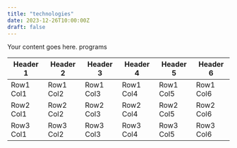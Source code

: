 ```yaml
---
title: "technologies"
date: 2023-12-26T10:00:00Z
draft: false
---
```


Your content goes here. programs

| Header 1  | Header 2  | Header 3  | Header 4  | Header 5  | Header 6  |
| --------- | --------- | --------- | --------- | --------- | --------- |
| Row1 Col1 | Row1 Col2 | Row1 Col3 | Row1 Col4 | Row1 Col5 | Row1 Col6 |
| Row2 Col1 | Row2 Col2 | Row2 Col3 | Row2 Col4 | Row2 Col5 | Row2 Col6 |
| Row3 Col1 | Row3 Col2 | Row3 Col3 | Row3 Col4 | Row3 Col5 | Row3 Col6 |
